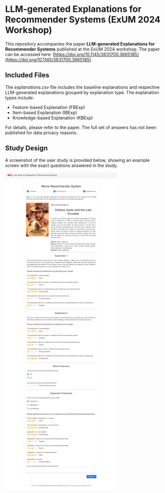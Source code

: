 # LLM-generated Explanations for Recommender Systems (ExUM 2024 Workshop)

This repository accompanies the paper **LLM-generated Explanations for Recommender Systems** published at the ExUM 2024 workshop. The paper can be accessed here: [https://doi.org/10.1145/3631700.3665185](https://doi.org/10.1145/3631700.3665185)

## Included Files

The *explanations.csv* file includes the baseline explanations and respective LLM-generated explanations grouped by explanation type. The explanation types include:
* Feature-based Explanation (FBExp)
* Item-based Explanation (IBExp)
* Knowledge-based Explanation (KBExp)

For details, please refer to the paper.
The full set of answers has not been published for data privacy reasons.

## Study Design
A screenshot of the user study is provided below, showing an example screen with the exact questions answered in the study. 

![User Study Design](UserStudyDesign.png?raw=true "User Study Design")
